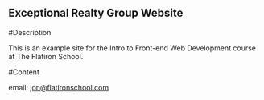 Exceptional Realty Group Website
---

#Description

This is an example site for the Intro to Front-end Web Development course at The Flatiron School.

#Content

email: jon@flatironschool.com
